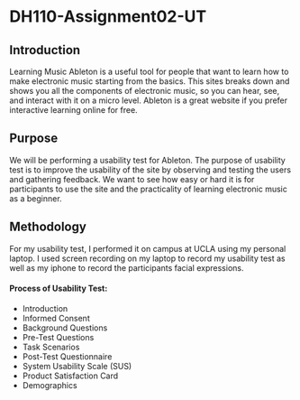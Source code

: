 # DH110-Assignment02-UT
## Introduction
Learning Music Ableton is a useful tool for people that want to learn how to make electronic music starting from the basics. This sites breaks down and shows you all the components of electronic music, so you can hear, see, and interact with it on a micro level. Ableton is a great website if you prefer interactive learning online for free. 
<br>
## Purpose

We will be performing a usability test for Ableton. The purpose of usability test is to improve the usability of the site by observing and testing the users and gathering feedback. We want to see how easy or hard it is for participants to use the site and the practicality of learning electronic music as a beginner. 

## Methodology
For my usability test, I performed it on campus at UCLA using my personal laptop. I used screen recording on my laptop to record my usability test as well as my iphone to record the participants facial expressions.  

#### Process of Usability Test: 
* Introduction
* Informed Consent
* Background Questions
* Pre-Test Questions
* Task Scenarios
* Post-Test Questionnaire
* System Usability Scale (SUS)
* Product Satisfaction Card
* Demographics
